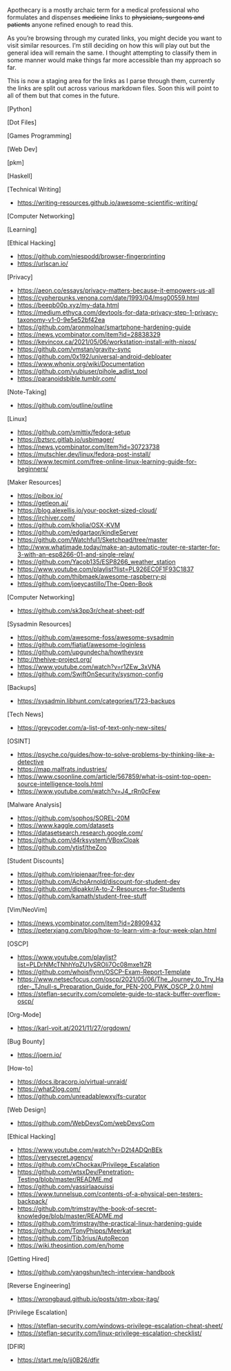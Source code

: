 Apothecary is a mostly archaic term for a medical professional who formulates and dispenses ~~medicine~~ links to ~~physicians, surgeons and patients~~ anyone refined enough to read this.

As you’re browsing through my curated links, you might decide you want to visit similar resources. I’m still deciding on how this will play out but the general idea will remain the same. I thought attempting to classify them in some manner would make things far more accessible than my approach so far.

This is now a staging area for the links as I parse through them, currently the links are split out across various markdown files. Soon this will point to all of them but that comes in the future.

[Python]


[Dot Files]

[Games Programming]

[Web Dev]

[pkm]


[Haskell]

[Technical Writing]
- https://writing-resources.github.io/awesome-scientific-writing/

[Computer Networking]

[Learning]


[Ethical Hacking]
- https://github.com/niespodd/browser-fingerprinting
- https://urlscan.io/

[Privacy]
- https://aeon.co/essays/privacy-matters-because-it-empowers-us-all
- https://cypherpunks.venona.com/date/1993/04/msg00559.html
- https://beepb00p.xyz/my-data.html
- https://medium.ethyca.com/devtools-for-data-privacy-step-1-privacy-taxonomy-v1-0-9e5e52bf42ea
- https://github.com/aronmolnar/smartphone-hardening-guide
- https://news.ycombinator.com/item?id=28838329
- https://kevincox.ca/2021/05/06/workstation-install-with-nixos/
- https://github.com/vmstan/gravity-sync
- https://github.com/0x192/universal-android-debloater
- https://www.whonix.org/wiki/Documentation
- https://github.com/yubiuser/pihole_adlist_tool
- https://paranoidsbible.tumblr.com/

[Note-Taking]
- https://github.com/outline/outline

[Linux]
- https://github.com/smittix/fedora-setup
- https://bztsrc.gitlab.io/usbimager/
- https://news.ycombinator.com/item?id=30723738
- https://mutschler.dev/linux/fedora-post-install/
- https://www.tecmint.com/free-online-linux-learning-guide-for-beginners/

[Maker Resources]
- https://pibox.io/
- https://getleon.ai/
- https://blog.alexellis.io/your-pocket-sized-cloud/
- https://irchiver.com/
- https://github.com/kholia/OSX-KVM
- https://github.com/edgartaor/kindleServer
- https://github.com/Watchful1/Sketchpad/tree/master
- http://www.whatimade.today/make-an-automatic-router-re-starter-for-3-with-an-esp8266-01-and-single-relay/
- https://github.com/Yacob135/ESP8266_weather_station
- https://www.youtube.com/playlist?list=PL926EC0F1F93C1837
- https://github.com/thibmaek/awesome-raspberry-pi
- https://github.com/joeycastillo/The-Open-Book

[Computer Networking]
- https://github.com/sk3pp3r/cheat-sheet-pdf

[Sysadmin Resources]
- https://github.com/awesome-foss/awesome-sysadmin
- https://github.com/fiatjaf/awesome-loginless
- https://github.com/upgundecha/howtheysre
- http://thehive-project.org/
- https://www.youtube.com/watch?v=r1ZEw_3xVNA
- https://github.com/SwiftOnSecurity/sysmon-config

[Backups]
- https://sysadmin.libhunt.com/categories/1723-backups

[Tech News]
- https://greycoder.com/a-list-of-text-only-new-sites/

[OSINT]
- https://psyche.co/guides/how-to-solve-problems-by-thinking-like-a-detective
- https://map.malfrats.industries/
- https://www.csoonline.com/article/567859/what-is-osint-top-open-source-intelligence-tools.html
- https://www.youtube.com/watch?v=J4_rRn0cFew


[Malware Analysis]
- https://github.com/sophos/SOREL-20M
- https://www.kaggle.com/datasets
- https://datasetsearch.research.google.com/
- https://github.com/d4rksystem/VBoxCloak
- https://github.com/ytisf/theZoo

[Student Discounts]
- https://github.com/ripienaar/free-for-dev
- https://github.com/AchoArnold/discount-for-student-dev
- https://github.com/dipakkr/A-to-Z-Resources-for-Students
- https://github.com/kamath/student-free-stuff

[Vim/NeoVim]
- https://news.ycombinator.com/item?id=28909432
- https://peterxjang.com/blog/how-to-learn-vim-a-four-week-plan.html

[OSCP]
- https://www.youtube.com/playlist?list=PLDrNMcTNhhYqZU1ySROli7Oc08mxe1tZR
- https://github.com/whoisflynn/OSCP-Exam-Report-Template
- https://www.netsecfocus.com/oscp/2021/05/06/The_Journey_to_Try_Harder-_TJnull-s_Preparation_Guide_for_PEN-200_PWK_OSCP_2.0.html
- https://steflan-security.com/complete-guide-to-stack-buffer-overflow-oscp/

[Org-Mode]
- https://karl-voit.at/2021/11/27/orgdown/

[Bug Bounty]
- https://joern.io/

[How-to]
- https://docs.ibracorp.io/virtual-unraid/
- https://what2log.com/
- https://github.com/unreadablewxy/fs-curator

[Web Design]
- https://github.com/WebDevsCom/webDevsCom

[Ethical Hacking]
- https://www.youtube.com/watch?v=D2t4ADQnBEk
- https://verysecret.agency/
- https://github.com/xChockax/Privilege_Escalation
- https://github.com/wtsxDev/Penetration-Testing/blob/master/README.md
- https://github.com/yassirlaaouissi
- https://www.tunnelsup.com/contents-of-a-physical-pen-testers-backpack/
- https://github.com/trimstray/the-book-of-secret-knowledge/blob/master/README.md
- https://github.com/trimstray/the-practical-linux-hardening-guide
- https://github.com/TonyPhipps/Meerkat
- https://github.com/Tib3rius/AutoRecon
- https://wiki.theosintion.com/en/home

[Getting Hired]
- https://github.com/yangshun/tech-interview-handbook

[Reverse Engineering]
- https://wrongbaud.github.io/posts/stm-xbox-jtag/

[Privilege Escalation]
- https://steflan-security.com/windows-privilege-escalation-cheat-sheet/
- https://steflan-security.com/linux-privilege-escalation-checklist/

[DFIR]
- https://start.me/p/jj0B26/dfir

